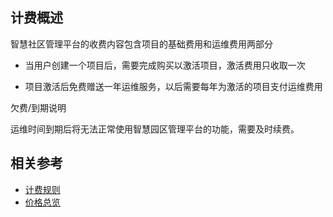 ## 计费概述

智慧社区管理平台的收费内容包含项目的基础费用和运维费用两部分

* 当用户创建一个项目后，需要完成购买以激活项目，激活费用只收取一次

* 项目激活后免费赠送一年运维服务，以后需要每年为激活的项目支付运维费用

欠费/到期说明

运维时间到期后将无法正常使用智慧园区管理平台的功能，需要及时续费。

## 相关参考
- [计费规则](Billing-Rules.md)
- [价格总览](Price-Overview.md)
